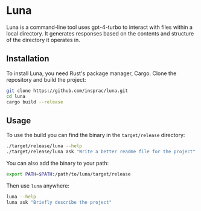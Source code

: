 # Luna

Luna is a command-line tool uses gpt-4-turbo to interact with files within a local directory. It generates responses based on the contents and structure of the directory it operates in.

## Installation

To install Luna, you need Rust's package manager, Cargo. Clone the repository and build the project:

```bash
git clone https://github.com/insprac/luna.git
cd luna
cargo build --release
```

## Usage

To use the build you can find the binary in the `target/release` directory:

```bash
./target/release/luna --help
./target/release/luna ask "Write a better readme file for the project"
```

You can also add the binary to your path:

```bash
export PATH=$PATH:/path/to/luna/target/release
```

Then use `luna` anywhere:

```bash
luna --help
luna ask "Briefly describe the project"
```
